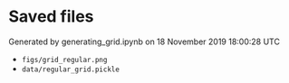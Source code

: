 # Saved files 


Generated by generating_grid.ipynb on 18 November 2019 18:00:28 UTC

*  `figs/grid_regular.png` 
*  `data/regular_grid.pickle` 
